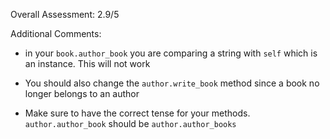 Overall Assessment: 2.9/5

Additional Comments: 

- in your `book.author_book` you are comparing a string with `self` which is an instance. This will not work

- You should also change the `author.write_book` method since a book no longer belongs to an author

- Make sure to have the correct tense for your methods. `author.author_book` should be `author.author_books`